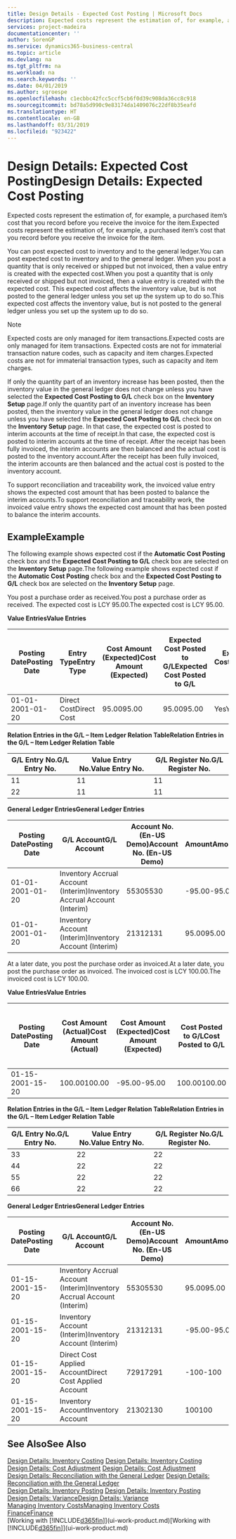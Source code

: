 ```yaml
---
title: Design Details - Expected Cost Posting | Microsoft Docs
description: Expected costs represent the estimation of, for example, a purchased item’s cost that you record before you receive the invoice for the item.
services: project-madeira
documentationcenter: ''
author: SorenGP
ms.service: dynamics365-business-central
ms.topic: article
ms.devlang: na
ms.tgt_pltfrm: na
ms.workload: na
ms.search.keywords: ''
ms.date: 04/01/2019
ms.author: sgroespe
ms.openlocfilehash: c1ecbbc42fcc5ccf5cb6f0d39c908da36cc8c918
ms.sourcegitcommit: bd78a5d990c9e83174da1409076c22df8b35eafd
ms.translationtype: HT
ms.contentlocale: en-GB
ms.lasthandoff: 03/31/2019
ms.locfileid: "923422"
---
```

# <a name="design-details-expected-cost-posting"></a><span data-ttu-id="08aa8-103">Design Details: Expected Cost Posting</span><span class="sxs-lookup"><span data-stu-id="08aa8-103">Design Details: Expected Cost Posting</span></span>
<span data-ttu-id="08aa8-104">Expected costs represent the estimation of, for example, a purchased item’s cost that you record before you receive the invoice for the item.</span><span class="sxs-lookup"><span data-stu-id="08aa8-104">Expected costs represent the estimation of, for example, a purchased item’s cost that you record before you receive the invoice for the item.</span></span>  

 <span data-ttu-id="08aa8-105">You can post expected cost to inventory and to the general ledger.</span><span class="sxs-lookup"><span data-stu-id="08aa8-105">You can post expected cost to inventory and to the general ledger.</span></span> <span data-ttu-id="08aa8-106">When you post a quantity that is only received or shipped but not invoiced, then a value entry is created with the expected cost.</span><span class="sxs-lookup"><span data-stu-id="08aa8-106">When you post a quantity that is only received or shipped but not invoiced, then a value entry is created with the expected cost.</span></span> <span data-ttu-id="08aa8-107">This expected cost affects the inventory value, but is not posted to the general ledger unless you set up the system up to do so.</span><span class="sxs-lookup"><span data-stu-id="08aa8-107">This expected cost affects the inventory value, but is not posted to the general ledger unless you set up the system up to do so.</span></span>  

> [!NOTE]  
>  <span data-ttu-id="08aa8-108">Expected costs are only managed for item transactions.</span><span class="sxs-lookup"><span data-stu-id="08aa8-108">Expected costs are only managed for item transactions.</span></span> <span data-ttu-id="08aa8-109">Expected costs are not for immaterial transaction nature codes, such as capacity and item charges.</span><span class="sxs-lookup"><span data-stu-id="08aa8-109">Expected costs are not for immaterial transaction types, such as capacity and item charges.</span></span>  

 <span data-ttu-id="08aa8-110">If only the quantity part of an inventory increase has been posted, then the inventory value in the general ledger does not change unless you have selected the **Expected Cost Posting to G/L** check box on the **Inventory Setup** page.</span><span class="sxs-lookup"><span data-stu-id="08aa8-110">If only the quantity part of an inventory increase has been posted, then the inventory value in the general ledger does not change unless you have selected the **Expected Cost Posting to G/L** check box on the **Inventory Setup** page.</span></span> <span data-ttu-id="08aa8-111">In that case, the expected cost is posted to interim accounts at the time of receipt.</span><span class="sxs-lookup"><span data-stu-id="08aa8-111">In that case, the expected cost is posted to interim accounts at the time of receipt.</span></span> <span data-ttu-id="08aa8-112">After the receipt has been fully invoiced, the interim accounts are then balanced and the actual cost is posted to the inventory account.</span><span class="sxs-lookup"><span data-stu-id="08aa8-112">After the receipt has been fully invoiced, the interim accounts are then balanced and the actual cost is posted to the inventory account.</span></span>  

 <span data-ttu-id="08aa8-113">To support reconciliation and traceability work, the invoiced value entry shows the expected cost amount that has been posted to balance the interim accounts.</span><span class="sxs-lookup"><span data-stu-id="08aa8-113">To support reconciliation and traceability work, the invoiced value entry shows the expected cost amount that has been posted to balance the interim accounts.</span></span>  

## <a name="example"></a><span data-ttu-id="08aa8-114">Example</span><span class="sxs-lookup"><span data-stu-id="08aa8-114">Example</span></span>  
 <span data-ttu-id="08aa8-115">The following example shows expected cost if the **Automatic Cost Posting** check box and the **Expected Cost Posting to G/L** check box are selected on the **Inventory Setup** page.</span><span class="sxs-lookup"><span data-stu-id="08aa8-115">The following example shows expected cost if the **Automatic Cost Posting** check box and the **Expected Cost Posting to G/L** check box are selected on the **Inventory Setup** page.</span></span>  

 <span data-ttu-id="08aa8-116">You post a purchase order as received.</span><span class="sxs-lookup"><span data-stu-id="08aa8-116">You post a purchase order as received.</span></span> <span data-ttu-id="08aa8-117">The expected cost is LCY 95.00.</span><span class="sxs-lookup"><span data-stu-id="08aa8-117">The expected cost is LCY 95.00.</span></span>  

 <span data-ttu-id="08aa8-118">**Value Entries**</span><span class="sxs-lookup"><span data-stu-id="08aa8-118">**Value Entries**</span></span>  

|<span data-ttu-id="08aa8-119">Posting Date</span><span class="sxs-lookup"><span data-stu-id="08aa8-119">Posting Date</span></span>|<span data-ttu-id="08aa8-120">Entry Type</span><span class="sxs-lookup"><span data-stu-id="08aa8-120">Entry Type</span></span>|<span data-ttu-id="08aa8-121">Cost Amount (Expected)</span><span class="sxs-lookup"><span data-stu-id="08aa8-121">Cost Amount (Expected)</span></span>|<span data-ttu-id="08aa8-122">Expected Cost Posted to G/L</span><span class="sxs-lookup"><span data-stu-id="08aa8-122">Expected Cost Posted to G/L</span></span>|<span data-ttu-id="08aa8-123">Expected Cost</span><span class="sxs-lookup"><span data-stu-id="08aa8-123">Expected Cost</span></span>|<span data-ttu-id="08aa8-124">Item Ledger Entry No.</span><span class="sxs-lookup"><span data-stu-id="08aa8-124">Item Ledger Entry No.</span></span>|<span data-ttu-id="08aa8-125">Entry No.</span><span class="sxs-lookup"><span data-stu-id="08aa8-125">Entry No.</span></span>|  
|------------------|----------------|------------------------------|----------------------------------|-------------------|---------------------------|---------------|  
|<span data-ttu-id="08aa8-126">01-01-20</span><span class="sxs-lookup"><span data-stu-id="08aa8-126">01-01-20</span></span>|<span data-ttu-id="08aa8-127">Direct Cost</span><span class="sxs-lookup"><span data-stu-id="08aa8-127">Direct Cost</span></span>|<span data-ttu-id="08aa8-128">95.00</span><span class="sxs-lookup"><span data-stu-id="08aa8-128">95.00</span></span>|<span data-ttu-id="08aa8-129">95.00</span><span class="sxs-lookup"><span data-stu-id="08aa8-129">95.00</span></span>|<span data-ttu-id="08aa8-130">Yes</span><span class="sxs-lookup"><span data-stu-id="08aa8-130">Yes</span></span>|<span data-ttu-id="08aa8-131">1</span><span class="sxs-lookup"><span data-stu-id="08aa8-131">1</span></span>|<span data-ttu-id="08aa8-132">1</span><span class="sxs-lookup"><span data-stu-id="08aa8-132">1</span></span>|  

 <span data-ttu-id="08aa8-133">**Relation Entries in the G/L – Item Ledger Relation Table**</span><span class="sxs-lookup"><span data-stu-id="08aa8-133">**Relation Entries in the G/L – Item Ledger Relation Table**</span></span>  

|<span data-ttu-id="08aa8-134">G/L Entry No.</span><span class="sxs-lookup"><span data-stu-id="08aa8-134">G/L Entry No.</span></span>|<span data-ttu-id="08aa8-135">Value Entry No.</span><span class="sxs-lookup"><span data-stu-id="08aa8-135">Value Entry No.</span></span>|<span data-ttu-id="08aa8-136">G/L Register No.</span><span class="sxs-lookup"><span data-stu-id="08aa8-136">G/L Register No.</span></span>|  
|--------------------|---------------------|-----------------------|  
|<span data-ttu-id="08aa8-137">1</span><span class="sxs-lookup"><span data-stu-id="08aa8-137">1</span></span>|<span data-ttu-id="08aa8-138">1</span><span class="sxs-lookup"><span data-stu-id="08aa8-138">1</span></span>|<span data-ttu-id="08aa8-139">1</span><span class="sxs-lookup"><span data-stu-id="08aa8-139">1</span></span>|  
|<span data-ttu-id="08aa8-140">2</span><span class="sxs-lookup"><span data-stu-id="08aa8-140">2</span></span>|<span data-ttu-id="08aa8-141">1</span><span class="sxs-lookup"><span data-stu-id="08aa8-141">1</span></span>|<span data-ttu-id="08aa8-142">1</span><span class="sxs-lookup"><span data-stu-id="08aa8-142">1</span></span>|  

 <span data-ttu-id="08aa8-143">**General Ledger Entries**</span><span class="sxs-lookup"><span data-stu-id="08aa8-143">**General Ledger Entries**</span></span>  

|<span data-ttu-id="08aa8-144">Posting Date</span><span class="sxs-lookup"><span data-stu-id="08aa8-144">Posting Date</span></span>|<span data-ttu-id="08aa8-145">G/L Account</span><span class="sxs-lookup"><span data-stu-id="08aa8-145">G/L Account</span></span>|<span data-ttu-id="08aa8-146">Account No. (En-US Demo)</span><span class="sxs-lookup"><span data-stu-id="08aa8-146">Account No. (En-US Demo)</span></span>|<span data-ttu-id="08aa8-147">Amount</span><span class="sxs-lookup"><span data-stu-id="08aa8-147">Amount</span></span>|<span data-ttu-id="08aa8-148">Entry No.</span><span class="sxs-lookup"><span data-stu-id="08aa8-148">Entry No.</span></span>|  
|------------------|------------------|---------------------------------|------------|---------------|  
|<span data-ttu-id="08aa8-149">01-01-20</span><span class="sxs-lookup"><span data-stu-id="08aa8-149">01-01-20</span></span>|<span data-ttu-id="08aa8-150">Inventory Accrual Account (Interim)</span><span class="sxs-lookup"><span data-stu-id="08aa8-150">Inventory Accrual Account (Interim)</span></span>|<span data-ttu-id="08aa8-151">5530</span><span class="sxs-lookup"><span data-stu-id="08aa8-151">5530</span></span>|<span data-ttu-id="08aa8-152">-95.00</span><span class="sxs-lookup"><span data-stu-id="08aa8-152">-95.00</span></span>|<span data-ttu-id="08aa8-153">2</span><span class="sxs-lookup"><span data-stu-id="08aa8-153">2</span></span>|  
|<span data-ttu-id="08aa8-154">01-01-20</span><span class="sxs-lookup"><span data-stu-id="08aa8-154">01-01-20</span></span>|<span data-ttu-id="08aa8-155">Inventory Account (Interim)</span><span class="sxs-lookup"><span data-stu-id="08aa8-155">Inventory Account (Interim)</span></span>|<span data-ttu-id="08aa8-156">2131</span><span class="sxs-lookup"><span data-stu-id="08aa8-156">2131</span></span>|<span data-ttu-id="08aa8-157">95.00</span><span class="sxs-lookup"><span data-stu-id="08aa8-157">95.00</span></span>|<span data-ttu-id="08aa8-158">1</span><span class="sxs-lookup"><span data-stu-id="08aa8-158">1</span></span>|  

 <span data-ttu-id="08aa8-159">At a later date, you post the purchase order as invoiced.</span><span class="sxs-lookup"><span data-stu-id="08aa8-159">At a later date, you post the purchase order as invoiced.</span></span> <span data-ttu-id="08aa8-160">The invoiced cost is LCY 100.00.</span><span class="sxs-lookup"><span data-stu-id="08aa8-160">The invoiced cost is LCY 100.00.</span></span>  

 <span data-ttu-id="08aa8-161">**Value Entries**</span><span class="sxs-lookup"><span data-stu-id="08aa8-161">**Value Entries**</span></span>  

|<span data-ttu-id="08aa8-162">Posting Date</span><span class="sxs-lookup"><span data-stu-id="08aa8-162">Posting Date</span></span>|<span data-ttu-id="08aa8-163">Cost Amount (Actual)</span><span class="sxs-lookup"><span data-stu-id="08aa8-163">Cost Amount (Actual)</span></span>|<span data-ttu-id="08aa8-164">Cost Amount (Expected)</span><span class="sxs-lookup"><span data-stu-id="08aa8-164">Cost Amount (Expected)</span></span>|<span data-ttu-id="08aa8-165">Cost Posted to G/L</span><span class="sxs-lookup"><span data-stu-id="08aa8-165">Cost Posted to G/L</span></span>|<span data-ttu-id="08aa8-166">Expected Cost</span><span class="sxs-lookup"><span data-stu-id="08aa8-166">Expected Cost</span></span>|<span data-ttu-id="08aa8-167">Item Ledger Entry No.</span><span class="sxs-lookup"><span data-stu-id="08aa8-167">Item Ledger Entry No.</span></span>|<span data-ttu-id="08aa8-168">Entry No.</span><span class="sxs-lookup"><span data-stu-id="08aa8-168">Entry No.</span></span>|  
|------------------|----------------------------|------------------------------|-------------------------|-------------------|---------------------------|---------------|  
|<span data-ttu-id="08aa8-169">01-15-20</span><span class="sxs-lookup"><span data-stu-id="08aa8-169">01-15-20</span></span>|<span data-ttu-id="08aa8-170">100.00</span><span class="sxs-lookup"><span data-stu-id="08aa8-170">100.00</span></span>|<span data-ttu-id="08aa8-171">-95.00</span><span class="sxs-lookup"><span data-stu-id="08aa8-171">-95.00</span></span>|<span data-ttu-id="08aa8-172">100.00</span><span class="sxs-lookup"><span data-stu-id="08aa8-172">100.00</span></span>|<span data-ttu-id="08aa8-173">No</span><span class="sxs-lookup"><span data-stu-id="08aa8-173">No</span></span>|<span data-ttu-id="08aa8-174">1</span><span class="sxs-lookup"><span data-stu-id="08aa8-174">1</span></span>|<span data-ttu-id="08aa8-175">2</span><span class="sxs-lookup"><span data-stu-id="08aa8-175">2</span></span>|  

 <span data-ttu-id="08aa8-176">**Relation Entries in the G/L – Item Ledger Relation Table**</span><span class="sxs-lookup"><span data-stu-id="08aa8-176">**Relation Entries in the G/L – Item Ledger Relation Table**</span></span>  

|<span data-ttu-id="08aa8-177">G/L Entry No.</span><span class="sxs-lookup"><span data-stu-id="08aa8-177">G/L Entry No.</span></span>|<span data-ttu-id="08aa8-178">Value Entry No.</span><span class="sxs-lookup"><span data-stu-id="08aa8-178">Value Entry No.</span></span>|<span data-ttu-id="08aa8-179">G/L Register No.</span><span class="sxs-lookup"><span data-stu-id="08aa8-179">G/L Register No.</span></span>|  
|--------------------|---------------------|-----------------------|  
|<span data-ttu-id="08aa8-180">3</span><span class="sxs-lookup"><span data-stu-id="08aa8-180">3</span></span>|<span data-ttu-id="08aa8-181">2</span><span class="sxs-lookup"><span data-stu-id="08aa8-181">2</span></span>|<span data-ttu-id="08aa8-182">2</span><span class="sxs-lookup"><span data-stu-id="08aa8-182">2</span></span>|  
|<span data-ttu-id="08aa8-183">4</span><span class="sxs-lookup"><span data-stu-id="08aa8-183">4</span></span>|<span data-ttu-id="08aa8-184">2</span><span class="sxs-lookup"><span data-stu-id="08aa8-184">2</span></span>|<span data-ttu-id="08aa8-185">2</span><span class="sxs-lookup"><span data-stu-id="08aa8-185">2</span></span>|  
|<span data-ttu-id="08aa8-186">5</span><span class="sxs-lookup"><span data-stu-id="08aa8-186">5</span></span>|<span data-ttu-id="08aa8-187">2</span><span class="sxs-lookup"><span data-stu-id="08aa8-187">2</span></span>|<span data-ttu-id="08aa8-188">2</span><span class="sxs-lookup"><span data-stu-id="08aa8-188">2</span></span>|  
|<span data-ttu-id="08aa8-189">6</span><span class="sxs-lookup"><span data-stu-id="08aa8-189">6</span></span>|<span data-ttu-id="08aa8-190">2</span><span class="sxs-lookup"><span data-stu-id="08aa8-190">2</span></span>|<span data-ttu-id="08aa8-191">2</span><span class="sxs-lookup"><span data-stu-id="08aa8-191">2</span></span>|  

 <span data-ttu-id="08aa8-192">**General Ledger Entries**</span><span class="sxs-lookup"><span data-stu-id="08aa8-192">**General Ledger Entries**</span></span>  

|<span data-ttu-id="08aa8-193">Posting Date</span><span class="sxs-lookup"><span data-stu-id="08aa8-193">Posting Date</span></span>|<span data-ttu-id="08aa8-194">G/L Account</span><span class="sxs-lookup"><span data-stu-id="08aa8-194">G/L Account</span></span>|<span data-ttu-id="08aa8-195">Account No. (En-US Demo)</span><span class="sxs-lookup"><span data-stu-id="08aa8-195">Account No. (En-US Demo)</span></span>|<span data-ttu-id="08aa8-196">Amount</span><span class="sxs-lookup"><span data-stu-id="08aa8-196">Amount</span></span>|<span data-ttu-id="08aa8-197">Entry No.</span><span class="sxs-lookup"><span data-stu-id="08aa8-197">Entry No.</span></span>|  
|------------------|------------------|---------------------------------|------------|---------------|  
|<span data-ttu-id="08aa8-198">01-15-20</span><span class="sxs-lookup"><span data-stu-id="08aa8-198">01-15-20</span></span>|<span data-ttu-id="08aa8-199">Inventory Accrual Account (Interim)</span><span class="sxs-lookup"><span data-stu-id="08aa8-199">Inventory Accrual Account (Interim)</span></span>|<span data-ttu-id="08aa8-200">5530</span><span class="sxs-lookup"><span data-stu-id="08aa8-200">5530</span></span>|<span data-ttu-id="08aa8-201">95.00</span><span class="sxs-lookup"><span data-stu-id="08aa8-201">95.00</span></span>|<span data-ttu-id="08aa8-202">4</span><span class="sxs-lookup"><span data-stu-id="08aa8-202">4</span></span>|  
|<span data-ttu-id="08aa8-203">01-15-20</span><span class="sxs-lookup"><span data-stu-id="08aa8-203">01-15-20</span></span>|<span data-ttu-id="08aa8-204">Inventory Account (Interim)</span><span class="sxs-lookup"><span data-stu-id="08aa8-204">Inventory Account (Interim)</span></span>|<span data-ttu-id="08aa8-205">2131</span><span class="sxs-lookup"><span data-stu-id="08aa8-205">2131</span></span>|<span data-ttu-id="08aa8-206">-95.00</span><span class="sxs-lookup"><span data-stu-id="08aa8-206">-95.00</span></span>|<span data-ttu-id="08aa8-207">3</span><span class="sxs-lookup"><span data-stu-id="08aa8-207">3</span></span>|  
|<span data-ttu-id="08aa8-208">01-15-20</span><span class="sxs-lookup"><span data-stu-id="08aa8-208">01-15-20</span></span>|<span data-ttu-id="08aa8-209">Direct Cost Applied Account</span><span class="sxs-lookup"><span data-stu-id="08aa8-209">Direct Cost Applied Account</span></span>|<span data-ttu-id="08aa8-210">7291</span><span class="sxs-lookup"><span data-stu-id="08aa8-210">7291</span></span>|<span data-ttu-id="08aa8-211">-100</span><span class="sxs-lookup"><span data-stu-id="08aa8-211">-100</span></span>|<span data-ttu-id="08aa8-212">6</span><span class="sxs-lookup"><span data-stu-id="08aa8-212">6</span></span>|  
|<span data-ttu-id="08aa8-213">01-15-20</span><span class="sxs-lookup"><span data-stu-id="08aa8-213">01-15-20</span></span>|<span data-ttu-id="08aa8-214">Inventory Account</span><span class="sxs-lookup"><span data-stu-id="08aa8-214">Inventory Account</span></span>|<span data-ttu-id="08aa8-215">2130</span><span class="sxs-lookup"><span data-stu-id="08aa8-215">2130</span></span>|<span data-ttu-id="08aa8-216">100</span><span class="sxs-lookup"><span data-stu-id="08aa8-216">100</span></span>|<span data-ttu-id="08aa8-217">5</span><span class="sxs-lookup"><span data-stu-id="08aa8-217">5</span></span>|  

## <a name="see-also"></a><span data-ttu-id="08aa8-218">See Also</span><span class="sxs-lookup"><span data-stu-id="08aa8-218">See Also</span></span>
 <span data-ttu-id="08aa8-219">[Design Details: Inventory Costing](design-details-inventory-costing.md) </span><span class="sxs-lookup"><span data-stu-id="08aa8-219">[Design Details: Inventory Costing](design-details-inventory-costing.md) </span></span>  
 <span data-ttu-id="08aa8-220">[Design Details: Cost Adjustment](design-details-cost-adjustment.md) </span><span class="sxs-lookup"><span data-stu-id="08aa8-220">[Design Details: Cost Adjustment](design-details-cost-adjustment.md) </span></span>  
 <span data-ttu-id="08aa8-221">[Design Details: Reconciliation with the General Ledger](design-details-reconciliation-with-the-general-ledger.md) </span><span class="sxs-lookup"><span data-stu-id="08aa8-221">[Design Details: Reconciliation with the General Ledger](design-details-reconciliation-with-the-general-ledger.md) </span></span>  
 <span data-ttu-id="08aa8-222">[Design Details: Inventory Posting](design-details-inventory-posting.md) </span><span class="sxs-lookup"><span data-stu-id="08aa8-222">[Design Details: Inventory Posting](design-details-inventory-posting.md) </span></span>  
 [<span data-ttu-id="08aa8-223">Design Details: Variance</span><span class="sxs-lookup"><span data-stu-id="08aa8-223">Design Details: Variance</span></span>](design-details-variance.md)  
 [<span data-ttu-id="08aa8-224">Managing Inventory Costs</span><span class="sxs-lookup"><span data-stu-id="08aa8-224">Managing Inventory Costs</span></span>](finance-manage-inventory-costs.md)  
 [<span data-ttu-id="08aa8-225">Finance</span><span class="sxs-lookup"><span data-stu-id="08aa8-225">Finance</span></span>](finance.md)  
 <span data-ttu-id="08aa8-226">[Working with [!INCLUDE[d365fin](includes/d365fin_md.md)]](ui-work-product.md)</span><span class="sxs-lookup"><span data-stu-id="08aa8-226">[Working with [!INCLUDE[d365fin](includes/d365fin_md.md)]](ui-work-product.md)</span></span>
